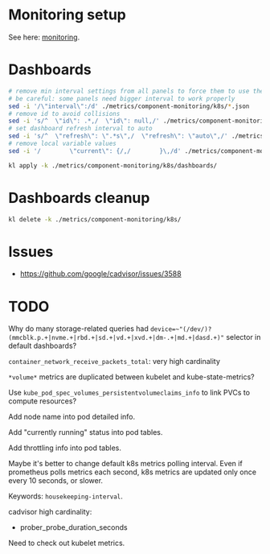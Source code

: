 
# Monitoring setup

See here: [monitoring](./monitoring/readme.md).

# Dashboards

```bash
# remove min interval settings from all panels to force them to use the default data source min interval
# be careful: some panels need bigger interval to work properly
sed -i '/\"interval\":/d' ./metrics/component-monitoring/k8s/*.json
# remove id to avoid collisions
sed -i 's/^  \"id\": .*,/  \"id\": null,/' ./metrics/component-monitoring/k8s/*.json
# set dashboard refresh interval to auto
sed -i 's/^  \"refresh\": \".*s\",/  \"refresh\": \"auto\",/' ./metrics/component-monitoring/k8s/*.json
# remove local variable values
sed -i '/        \"current\": {/,/        }\,/d' ./metrics/component-monitoring/k8s/*.json

kl apply -k ./metrics/component-monitoring/k8s/dashboards/
```

# Dashboards cleanup

```bash
kl delete -k ./metrics/component-monitoring/k8s/
```

# Issues

- https://github.com/google/cadvisor/issues/3588

# TODO

Why do many storage-related queries had `device=~"(/dev/)?(mmcblk.p.+|nvme.+|rbd.+|sd.+|vd.+|xvd.+|dm-.+|md.+|dasd.+)"` selector in default dashboards?

`container_network_receive_packets_total`: very high cardinality

`*volume*` metrics are duplicated between kubelet and kube-state-metrics?

Use `kube_pod_spec_volumes_persistentvolumeclaims_info` to link PVCs to compute resources?

Add node name into pod detailed info.

Add "currently running" status into pod tables.

Add throttling info into pod tables.

Maybe it's better to change default k8s metrics polling interval.
Even if prometheus polls metrics each second,
k8s metrics are updated only once every 10 seconds, or slower.

Keywords: `housekeeping-interval`.

cadvisor high cardinality:
- prober_probe_duration_seconds

Need to check out kubelet metrics.
